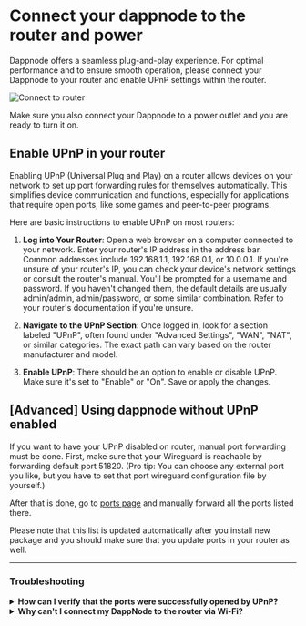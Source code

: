 # Connect your dappnode to the router and power

Dappnode offers a seamless plug-and-play experience. For optimal performance and to ensure smooth operation, please connect your Dappnode to your router and enable UPnP settings within the router.

![Connect to router](/img/connect-to-router.png)

Make sure you also connect your Dappnode to a power outlet and you are ready to turn it on.

## Enable UPnP in your router

Enabling UPnP (Universal Plug and Play) on a router allows devices on your network to set up port forwarding rules for themselves automatically. This simplifies device communication and functions, especially for applications that require open ports, like some games and peer-to-peer programs.

Here are basic instructions to enable UPnP on most routers:

1. **Log into Your Router**: Open a web browser on a computer connected to your network.
   Enter your router's IP address in the address bar. Common addresses include 192.168.1.1, 192.168.0.1, or 10.0.0.1. If you're unsure of your router's IP, you can check your device's network settings or consult the router's manual.
   You'll be prompted for a username and password. If you haven't changed them, the default details are usually admin/admin, admin/password, or some similar combination. Refer to your router's documentation if you're unsure.

2. **Navigate to the UPnP Section**: Once logged in, look for a section labeled "UPnP", often found under "Advanced Settings", "WAN", "NAT", or similar categories. The exact path can vary based on the router manufacturer and model.

3. **Enable UPnP**: There should be an option to enable or disable UPnP. Make sure it's set to "Enable" or "On".
   Save or apply the changes.

## [Advanced] Using dappnode without UPnP enabled

If you want to have your UPnP disabled on router, manual port forwarding must be done. First, make sure that your Wireguard is reachable by forwarding default port 51820. (Pro tip: You can choose any external port you like, but you have to set that port wireguard configuration file by yourself.)

After that is done, go to [ports page](http://my.dappnode/support/ports) and manually forward all the ports listed there.

Please note that this list is updated automatically after you install new package and you should make sure that you update ports in your router as well.

<hr />

### Troubleshooting

<details>
  <summary><b>How can I verify that the ports were successfully opened by UPnP? </b></summary>

Access your dappnode <a href="http://my.dappnode/support/ports">support > ports</a> view and execute an API scan of the ports.

An alternative is to manually check if the ports have been opened successfully, follow these steps:

1. Use an online port checker tool, like "YouGetSignal" or "Canyouseeme."
2. Enter your external IP address and the port number you want to check.
3. Click "Check." If the port is open and accessible from the outside, the tool will confirm it.

Alternatively, you can use tools like `nmap` to scan your own ports from a different network.

</details>
<details>
  <summary><b>Why can't I connect my DappNode to the router via Wi-Fi?</b></summary>
  
Currently, Dappnode doesn't support Wi-Fi connections to a router. Ensure your Dappnode is connected directly to the router using an ethernet cable.

</details>
